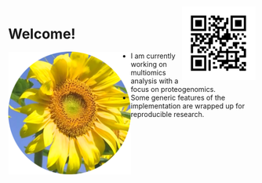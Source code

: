 <img src="https://github.com/jinghuazhao/jinghuazhao/blob/master/jhz-50.png" align="right" />

# Welcome!
<img src="https://github.com/jinghuazhao/jinghuazhao/blob/master/gansubaiyin-circle.png" align="left" height="250" width="250" />

- I am currently working on multiomics analysis with a focus on proteogenomics.
- Some generic features of the implementation are wrapped up for reproducible research.
